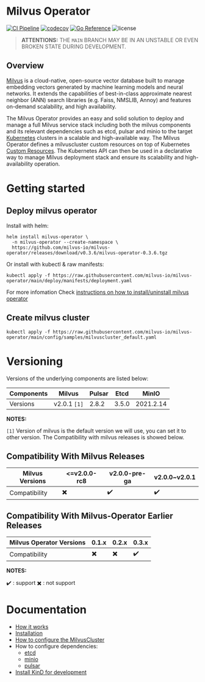 # Milvus Operator

[![CI Pipeline](https://github.com/milvus-io/milvus-operator/actions/workflows/ci.yml/badge.svg)](https://github.com/milvus-io/milvus-operator/actions/workflows/ci.yml/badge.svg)
[![codecov](https://codecov.io/gh/milvus-io/milvus-operator/branch/main/graph/badge.svg?token=DAXmgusBQq)](https://codecov.io/gh/milvus-io/milvus-operator)
[![Go Reference](https://pkg.go.dev/badge/github.com/milvus-io/milvus-operator.svg)](https://pkg.go.dev/github.com/milvus-io/milvus-operator)
<img src="https://img.shields.io/github/license/milvus-io/milvus" alt="license">


> **ATTENTIONS:** THE `MAIN` BRANCH MAY BE IN AN UNSTABLE OR EVEN BROKEN STATE DURING DEVELOPMENT.

## Overview
[Milvus](https://milvus.io) is a cloud-native, open-source vector database built to manage embedding vectors generated by machine learning models and neural networks. It extends the capabilities of best-in-class approximate nearest neighbor (ANN) search libraries (e.g. Faiss, NMSLIB, Annoy) and features on-demand scalability, and high availability.

The Milvus Operator provides an easy and solid solution to deploy and manage a full Milvus service stack including both the milvus components and its relevant dependencies such as etcd, pulsar and minio to the target [Kubernetes](https://kubernetes.io/) clusters in a scalable and high-available way. The Milvus Operator defines a milvuscluster custom resources on top of Kubernetes [Custom Resources](https://kubernetes.io/docs/concepts/extend-kubernetes/api-extension/custom-resources/). The Kubernetes API can then be used in a declarative way to manage Milvus deployment stack and ensure its scalability and high-availability operation.

# Getting started
## Deploy milvus operator

Install with helm:

```shell
helm install milvus-operator \
  -n milvus-operator --create-namespace \
  https://github.com/milvus-io/milvus-operator/releases/download/v0.3.6/milvus-operator-0.3.6.tgz
```

Or install with kubectl & raw manifests:

```shell
kubectl apply -f https://raw.githubusercontent.com/milvus-io/milvus-operator/main/deploy/manifests/deployment.yaml
```

For more infomation Check [instructions on how to install/uninstall milvus operator](docs/installation/installation.md)

## Create milvus cluster
```shell
kubectl apply -f https://raw.githubusercontent.com/milvus-io/milvus-operator/main/config/samples/milvuscluster_default.yaml
```

# Versioning

Versions of the underlying components are listed below:

<!-- source csv for table
Components, Milvus, Pulsar, Etcd, MinIO
Versions, v2.0.1 `[1]`, 2.8.2, 3.5.0,2021.2.14 -->

|Components| Milvus| Pulsar| Etcd| MinIO|
|---|---|---|---|---|
|Versions| v2.0.1 `[1]`| 2.8.2| 3.5.0|2021.2.14|


**NOTES:**

`[1]` Version of milvus is the default version we will use, you can set it to other version. The Compatibility with milvus releases is showed below.

## Compatibility With Milvus Releases

<!-- source csv for table
Milvus Versions, <=v2.0.0-rc8, v2.0.0-pre-ga, v2.0.0~v2.0.1
Compatibility, :heavy_multiplication_x:, :heavy_check_mark:, :heavy_check_mark:  -->

|Milvus Versions| <=v2.0.0-rc8| v2.0.0-pre-ga| v2.0.0~v2.0.1|
|---|---|---|---|
|Compatibility| :heavy_multiplication_x:| :heavy_check_mark:| :heavy_check_mark:|

## Compatibility With Milvus-Operator Earlier Releases

<!-- source csv for table
Milvus Operator Versions, 0.1.x, 0.2.x, 0.3.x
Compatibility, :heavy_multiplication_x:, :heavy_multiplication_x:, :heavy_check_mark:  -->

|Milvus Operator Versions| 0.1.x | 0.2.x | 0.3.x |
|---|---|---|---|
|Compatibility| :heavy_multiplication_x:| :heavy_multiplication_x:| :heavy_check_mark: |

**NOTES:**

  :heavy_check_mark: : support
  :heavy_multiplication_x: : not support


# Documentation
- [How it works](docs/arch/arch.md)
- [Installation](docs/installation/installation.md)
- [How to configure the MilvusCluster](docs/CRD/milvus-cluster.md)
- How to configure dependencies:
    - [etcd](config/assets/charts/etcd/README.md)
    - [minio](config/assets/charts/minio/README.md)
    - [pulsar](config/assets/charts/pulsar/README.md)
- [Install KinD for development](docs/installation/kind-installation.md)

